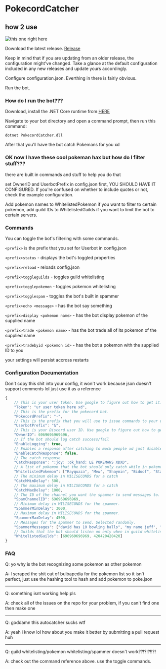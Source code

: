 # PokecordCatcher


## how 2 use

![this one right here](https://i.imgur.com/nL98ALx.png)

Download the latest release. [Release](https://github.com/ExtraConcentratedJuice/pokecord-catcher/releases/)

Keep in mind that if you are updating from an older release, the configuration might've changed. Take a glance at the default configuration included in any new releases and update yours accordingly.

Configure configuration.json. Everthing in there is fairly obvious.

Run the bot.

### How do I run the bot???
Download, install the .NET Core runtime from [HERE](https://www.microsoft.com/net/download/thank-you/dotnet-runtime-2.1.1-windows-hosting-bundle-installer)

Navigate to your bot directory and open a command prompt, then run this command:

`dotnet PokecordCatcher.dll`

After that you'll have the bot catch Pokemans for you xd

### OK now I have these cool pokeman hax but how do I filter stuff???
there are built in commands and stuff to help you do that

set OwnerID and UserbotPrefix in config.json first, YOU SHOULD HAVE IT CONFIGURED. If you're confused on whether to include quotes or not, check the example configuration.

Add pokemon names to WhitelistedPokemon if you want to filter to certain pokemon, add guild IDs to WhitelistedGuilds if you want to limit the bot to certain servers.

### Commands

You can toggle the bot's filtering with some commands.

`<prefix>` is the prefix that you set for Userbot in config.json

`<prefix>status` - displays the bot's toggled properties

`<prefix>reload` - reloads config.json 

`<prefix>toggleguilds` - toggles guild whitelisting

`<prefix>togglepokemon` - toggles pokemon whitelisting

`<prefix>togglespam` - toggles the bot's built in spammer

`<prefix>echo <message>` - has the bot say something

`<prefix>display <pokemon name>` - has the bot display pokemon of the supplied name

`<prefix>trade <pokemon name>` - has the bot trade all of its pokemon of the supplied name

`<prefix>tradebyid <pokemon id>` - has the bot a pokemon with the supplied ID to you


your settings will persist accross restarts

### Configuration Documentation

Don't copy this shit into your config, it won't work because json doesn't support comments lol just use it as a reference

```javascript
{
	// This is your user token. Use google to figure out how to get it.
	"Token": "ur user token here xd",
	// This is the prefix for the pokecord bot.
	"PokecordPrefix": "-",
	// This is the prefix that you will use to issue commands to your userbot.
	"UserbotPrefix": "&",
	// This is your Discord user ID. Use google to figure out how to get it. All commands be executed by a user with this ID only.
	"OwnerID": 6969696969696,
	// If the bot should log catch success/fail
	"EnableLogging": true,
	// Enables a response after catching to mock people xd just disable this if you don't want it to respond
	"EnableCatchResponse": false,
	// The catch response
	"CatchResponse": ":joy: :ok_hand: LE POKEMANS XDXD",
	// A list of pokemon that the bot should only catch while in pokemon whitelist mode
	"WhitelistedPokemon": ["Rayquaza", "Mew", "Shaymin", "Bidoof", "Starly", "MEME"],
	// The minimum delay in MILISECONDS for a catch
	"CatchMinDelay": 500,
	// The maximum delay in MILISECONDS for a catch
	"CatchMaxDelay": 1000,
	// The ID of the channel you want the spammer to send messages to.
	"SpamChannelID": 696969696969,
	// Minimum delay in MILISECONDS for the spammer.
	"SpammerMinDelay": 3000,
	// Maximum delay in MILISECONDS for the spammer.
	"SpammerMaxDelay": 4500,
	// Messages for the spammer to send. Selected randomly.
	"SpammerMessages": ["david has 10 bowling balls", "my name jeff", "THE PAIN", "SAVE ME"],
	// Guilds that the bot should listen on only when in guild whitelist mode
	"WhitelistedGuilds": [696969696969, 420420420420]
}
```

### FAQ
Q: yo why is the bot recognizing some pokemon as other pokemon

A: I scraped the shit out of bulbapedia for the pokemon list so it isn't perfect, just use the hashing tool to hash and add pokemon to poke.json

------

Q: something isnt working help pls

A: check all of the issues on the repo for your problem, if you can't find one then make one

------

Q: goddamn this autocatcher sucks wtf

A: yeah i know lol how about you make it better by submitting a pull request huh

------

Q: guild whitelisting/pokemon whitelisting/spammer doesn't work??!?!?!!?!

A: check out the command reference above. use the toggle commands.
